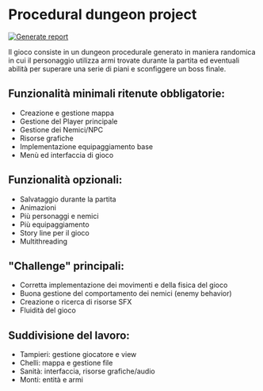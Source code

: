 # Procedural dungeon project

[![Generate report](https://github.com/eutampieri/OOP20-procedural-dungeon/actions/workflows/report.yml/badge.svg)](https://github.com/eutampieri/OOP20-procedural-dungeon/actions/workflows/report.yml)

Il gioco consiste in un dungeon procedurale generato in maniera randomica in cui il personaggio utilizza armi trovate durante la partita ed eventuali abilità per superare una serie di piani e sconfiggere un boss finale.

## Funzionalità minimali ritenute obbligatorie:
* Creazione e gestione mappa
* Gestione del Player principale
* Gestione dei Nemici/NPC
* Risorse grafiche
* Implementazione equipaggiamento base
* Menù ed interfaccia di gioco

## Funzionalità opzionali:
* Salvataggio durante la partita
* Animazioni
* Più personaggi e nemici
* Più equipaggiamento
* Story line per il gioco
* Multithreading

## "Challenge" principali:

* Corretta implementazione dei movimenti e della fisica del gioco
* Buona gestione del comportamento dei nemici (enemy behavior)
* Creazione o ricerca di risorse SFX 
* Fluidità del gioco

## Suddivisione del lavoro:

* Tampieri: gestione giocatore e view
* Chelli: mappa e gestione file
* Sanità: interfaccia, risorse grafiche/audio
* Monti: entità e armi
